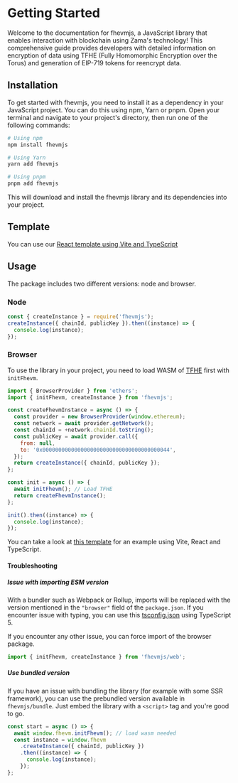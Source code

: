 # Getting Started

Welcome to the documentation for fhevmjs, a JavaScript library that enables interaction with blockchain using Zama's technology! This comprehensive guide provides developers with detailed information on encryption of data using TFHE (Fully Homomorphic Encryption over the Torus) and generation of EIP-719 tokens for reencrypt data.

## Installation

To get started with fhevmjs, you need to install it as a dependency in your JavaScript project. You can do this using npm, Yarn or pnpm. Open your terminal and navigate to your project's directory, then run one of the following commands:

```bash
# Using npm
npm install fhevmjs

# Using Yarn
yarn add fhevmjs

# Using pnpm
pnpm add fhevmjs
```

This will download and install the fhevmjs library and its dependencies into your project.

## Template

You can use our [React template using Vite and TypeScript](https://github.com/zama-ai/fhevmjs-react-template)

## Usage

The package includes two different versions: node and browser.

### Node

```javascript
const { createInstance } = require('fhevmjs');
createInstance({ chainId, publicKey }).then((instance) => {
  console.log(instance);
});
```

### Browser

To use the library in your project, you need to load WASM of [TFHE](https://www.npmjs.com/package/tfhe) first with `initFhevm`.

```javascript
import { BrowserProvider } from 'ethers';
import { initFhevm, createInstance } from 'fhevmjs';

const createFhevmInstance = async () => {
  const provider = new BrowserProvider(window.ethereum);
  const network = await provider.getNetwork();
  const chainId = +network.chainId.toString();
  const publicKey = await provider.call({
    from: null,
    to: '0x0000000000000000000000000000000000000044',
  });
  return createInstance({ chainId, publicKey });
};

const init = async () => {
  await initFhevm(); // Load TFHE
  return createFhevmInstance();
};

init().then((instance) => {
  console.log(instance);
});
```

You can take a look at [this template](https://github.com/zama-ai/fhevmjs-react-template) for an example using Vite, React and TypeScript.

#### Troubleshooting

##### Issue with importing ESM version

With a bundler such as Webpack or Rollup, imports will be replaced with the version mentioned in the `"browser"` field of the `package.json`.
If you encounter issue with typing, you can use this [tsconfig.json](https://github.com/zama-ai/fhevmjs-react-template/blob/main/tsconfig.json) using TypeScript 5.

If you encounter any other issue, you can force import of the browser package.

```javascript
import { initFhevm, createInstance } from 'fhevmjs/web';
```

##### Use bundled version

If you have an issue with bundling the library (for example with some SSR framework), you can use the prebundled version available in `fhevmjs/bundle`. Just embed the library with a `<script>` tag and you're good to go.

```javascript
const start = async () => {
  await window.fhevm.initFhevm(); // load wasm needed
  const instance = window.fhevm
    .createInstance({ chainId, publicKey })
    .then((instance) => {
      console.log(instance);
    });
};
```
